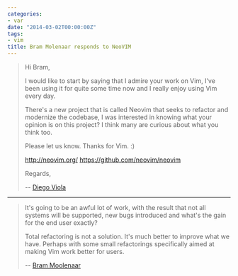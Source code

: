```yaml
---
categories:
- var
date: "2014-03-02T00:00:00Z"
tags:
- vim
title: Bram Molenaar responds to NeoVIM
---
```


> Hi Bram,
> 
> I would like to start by saying that I admire your work on Vim, I've been using
> it for quite some time now and I really enjoy using Vim every day.
> 
> There's a new project that is called Neovim that seeks to refactor and
> modernize the codebase, I was interested in knowing what your opinion is on
> this project? I think many are curious about what you think too.
> 
> Please let us know. Thanks for Vim. :)
> 
> http://neovim.org/
> https://github.com/neovim/neovim
> 
> Regards,
>
> -- [Diego Viola](http://www.reddit.com/r/linux/comments/1yrln5/bram_molenaar_responds_to_neovim/)

---

> It's going to be an awful lot of work, with the result that not all systems
> will be supported, new bugs introduced and what's the gain for the end user
> exactly?
> 
> Total refactoring is not a solution. It's much better to improve what we have.
> Perhaps with some small refactorings specifically aimed at making Vim work
> better for users.
>
> -- [Bram Moolenaar](http://www.reddit.com/r/linux/comments/1yrln5/bram_molenaar_responds_to_neovim/)
